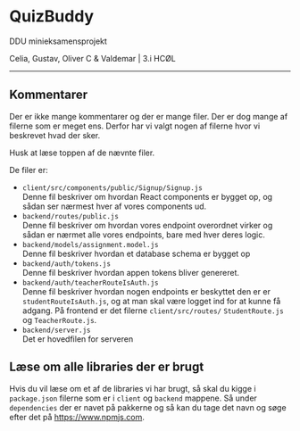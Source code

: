 # QuizBuddy
DDU minieksamensprojekt

Celia, Gustav, Oliver C & Valdemar | 3.i HCØL
___

## Kommentarer
Der er ikke mange kommentarer og der er mange filer. Der er dog mange af filerne som er meget ens. Derfor har vi valgt nogen af filerne hvor vi beskrevet hvad der sker.

Husk at læse toppen af de nævnte filer.

De filer er:
- `client/src/components/public/Signup/Signup.js`<br />
  Denne fil beskriver om hvordan React components er bygget op, og sådan ser nærmest hver af vores components ud.
- `backend/routes/public.js`<br />
  Denne fil beskriver om hvordan vores endpoint overordnet virker og sådan er nærmet alle vores endpoints, bare med hver deres logic.
- `backend/models/assignment.model.js`<br />
  Denne fil beskriver hvordan et database schema er bygget op
- `backend/auth/tokens.js`<br />
  Denne fil beskriver hvordan appen tokens bliver genereret.
- `backend/auth/teacherRouteIsAuth.js`<br />
  Denne fil beskriver hvordan nogen endpoints er beskyttet den er er `studentRouteIsAuth.js`, og at man skal være logget ind for at kunne få adgang. På frontend er det filerne `client/src/routes/` `StudentRoute.js` og `TeacherRoute.js`.
- `backend/server.js`<br />
  Det er hovedfilen for serveren

## Læse om alle libraries der er brugt
Hvis du vil læse om et af de libraries vi har brugt, så skal du kigge i `package.json` filerne som er i `client` og `backend` mappene. Så under `dependencies` der er navet på pakkerne og så kan du tage det navn og søge efter det på https://www.npmjs.com.
